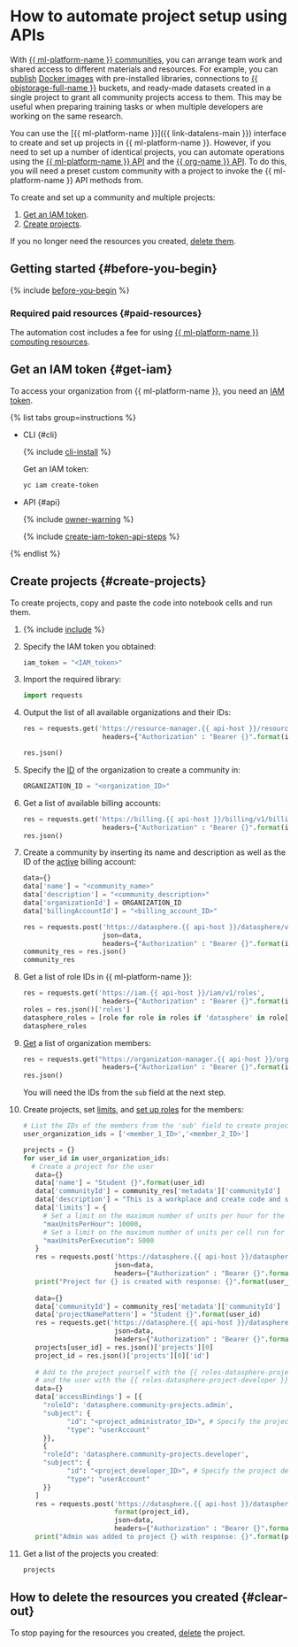# How to automate project setup using APIs

With [{{ ml-platform-name }} communities](../../datasphere/concepts/community.md), you can arrange team work and shared access to different materials and resources. For example, you can [publish](../../datasphere/operations/index.md#share) [Docker images](../../datasphere/concepts/docker.md) with pre-installed libraries, connections to [{{ objstorage-full-name }}](../../storage/) buckets, and ready-made datasets created in a single project to grant all community projects access to them. This may be useful when preparing training tasks or when multiple developers are working on the same research.

You can use the [{{ ml-platform-name }}]({{ link-datalens-main }}) interface to create and set up projects in {{ ml-platform-name }}. However, if you need to set up a number of identical projects, you can automate operations using the [{{ ml-platform-name }} API](../../datasphere/api-ref/overview.md) and the [{{ org-name }} API](../../organization/api-ref/authentication.md). To do this, you will need a preset custom community with a project to invoke the {{ ml-platform-name }} API methods from.

To create and set up a community and multiple projects:

1. [Get an IAM token](#get-iam).
1. [Create projects](#create-projects).

If you no longer need the resources you created, [delete them](#clear-out).

## Getting started {#before-you-begin}

{% include [before-you-begin](../../_tutorials/_tutorials_includes/before-you-begin-datasphere.md) %}

### Required paid resources {#paid-resources}

The automation cost includes a fee for using [{{ ml-platform-name }} computing resources](../../datasphere/pricing.md).

## Get an IAM token {#get-iam}

To access your organization from {{ ml-platform-name }}, you need an [IAM token](../../iam/concepts/authorization/iam-token.md).

{% list tabs group=instructions %}

- CLI {#cli}

  {% include [cli-install](../../_includes/cli-install.md) %}

  Get an IAM token:

  ```bash
  yc iam create-token
  ```

- API {#api}

  {% include [owner-warning](../../_includes/iam/owner-warning.md) %}

  {% include [create-iam-token-api-steps](../../_includes/iam/create-iam-token-api-steps.md) %}

{% endlist %}

## Create projects {#create-projects}

To create projects, copy and paste the code into notebook cells and run them.

1. {% include [include](../../_includes/datasphere/ui-before-begin.md) %}

1. Specify the IAM token you obtained:

    ```python
    iam_token = "<IAM_token>"
    ```

1. Import the required library:

    ```python
    import requests
    ```

1. Output the list of all available organizations and their IDs:

    ```python
    res = requests.get('https://resource-manager.{{ api-host }}/resource-manager/v1/clouds', 
                        headers={"Authorization" : "Bearer {}".format(iam_token)})

    res.json()
    ```

1. Specify the [ID](../../organization/operations/organization-get-id.md) of the organization to create a community in:

    ```python
    ORGANIZATION_ID = "<organization_ID>"
    ```

1. Get a list of available billing accounts:

    ```python
    res = requests.get('https://billing.{{ api-host }}/billing/v1/billingAccounts', 
                        headers={"Authorization" : "Bearer {}".format(iam_token)})
    res.json()
    ```

1. Create a community by inserting its name and description as well as the ID of the [active](../../billing/concepts/billing-account-statuses.md) billing account:

    ```python
    data={}
    data['name'] = "<community_name>"
    data['description'] = "<community_description>"
    data['organizationId'] = ORGANIZATION_ID
    data['billingAccountId'] = "<billing_account_ID>"

    res = requests.post('https://datasphere.{{ api-host }}/datasphere/v2/communities', 
                        json=data,
                        headers={"Authorization" : "Bearer {}".format(iam_token)})
    community_res = res.json()
    community_res
    ```

1. Get a list of role IDs in {{ ml-platform-name }}:

    ```python
    res = requests.get('https://iam.{{ api-host }}/iam/v1/roles', 
                        headers={"Authorization" : "Bearer {}".format(iam_token)})
    roles = res.json()['roles']
    datasphere_roles = [role for role in roles if 'datasphere' in role['id']]
    datasphere_roles
    ```

1. [Get](../../organization/api-ref/User/listMembers.md) a list of organization members:

    ```python
    res = requests.get("https://organization-manager.{{ api-host }}/organization-manager/v1/organizations/{}/users".format(ORGANIZATION_ID), 
                        headers={"Authorization" : "Bearer {}".format(iam_token)})
    res.json()
    ```

    You will need the IDs from the `sub` field at the next step.

1. Create projects, set [limits](../../datasphere/operations/projects/restrictions.md), and [set up roles](../../datasphere/security/index.md) for the members:

    ```python
    # List the IDs of the members from the 'sub' field to create projects for
    user_organization_ids = ['<member_1_ID>','<member_2_ID>']

    projects = {}
    for user_id in user_organization_ids:
      # Create a project for the user
       data={}
       data['name'] = "Student {}".format(user_id)
       data['communityId'] = community_res['metadata']['communityId']
       data['description'] = "This is a workplace and create code and store resources"
       data['limits'] = {
         # Set a limit on the maximum number of units per hour for the project
         "maxUnitsPerHour": 10000,
         # Set a limit on the maximum number of units per cell run for the project
         "maxUnitsPerExecution": 5000
       }
       res = requests.post('https://datasphere.{{ api-host }}/datasphere/v2/projects', 
                           json=data,
                           headers={"Authorization" : "Bearer {}".format(iam_token)})
       print("Project for {} is created with response: {}".format(user_id, res))
      
       data={}
       data['communityId'] = community_res['metadata']['communityId']
       data['projectNamePattern'] = "Student {}".format(user_id)
       res = requests.get('https://datasphere.{{ api-host }}/datasphere/v2/projects', 
                           json=data,
                           headers={"Authorization" : "Bearer {}".format(iam_token)})
       projects[user_id] = res.json()['projects'][0]
       project_id = res.json()['projects'][0]['id']
      
       # Add to the project yourself with the {{ roles-datasphere-project-admin }} role 
       # and the user with the {{ roles-datasphere-project-developer }} role
       data={}
       data['accessBindings'] = [{
         "roleId": 'datasphere.community-projects.admin',
         "subject": {
               "id": "<project_administrator_ID>", # Specify the project administrator ID
               "type": "userAccount"
         }},
         {
         "roleId": 'datasphere.community-projects.developer',
         "subject": {
               "id": "<project_developer_ID>", # Specify the project developer ID
               "type": "userAccount"
         }}
       ]
       res = requests.post('https://datasphere.{{ api-host }}/datasphere/v2/projects/{}:setAccessBindings'.\
                           format(project_id), 
                           json=data,
                           headers={"Authorization" : "Bearer {}".format(iam_token)})
       print("Admin was added to project {} with response: {}".format(project_id, res))
    ```

1. Get a list of the projects you created:

    ```python
    projects
    ```

## How to delete the resources you created {#clear-out}

To stop paying for the resources you created, [delete](../../datasphere/operations/projects/delete.md) the project.
